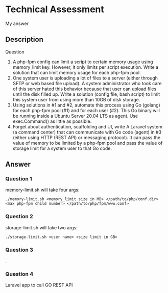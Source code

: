 # Technical Assessment

My answer

## Description

Question

1) A php-fpm config can limit a script to certain memory usage using memory_limit key. However, it only limits per script execution. Write a solution that can limit memory usage for each php-fpm pool.
2) One system user is uploading a lot of files to a server (either through SFTP or web based file upload). A system administrator who took care of this server hated this behavior because that user can upload files until the disk filled up. Write a solution (config file, bash script) to limit this system user from using more than 10GB of disk storage.
3) Using solutions in #1 and #2, automate this process using Go (golang) for each php-fpm pool (#1) and for each user (#2). This Go binary will be running inside a Ubuntu Server 20.04 LTS as agent. Use exec.Command() as little as possible.
4) Forget about authentication, scaffolding and UI, write A Laravel system (a command center) that can communicate with Go code (agent) in #3 (either using HTTP (REST API) or messaging protocol). It can pass the value of memory to be limited by a php-fpm pool and pass the value of storage limit for a system user to that Go code.

## Answer

### Question 1
memory-limit.sh will take four args:
```
./memory-limit.sh <memory_limit size in MB> </path/to/php/conf.dir> <max php-fpm child number> </path/to/php/fpm/www.conf>
```

### Question 2
storage-limit.sh will take two args:
```
./storage-limit.sh <user name> <size limit in GB>
```

### Question 3
.


### Question 4
Laravel app to call GO REST API